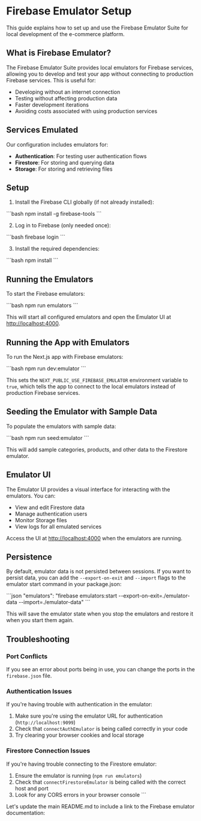 # Firebase Emulator Setup

This guide explains how to set up and use the Firebase Emulator Suite for local development of the e-commerce platform.

## What is Firebase Emulator?

The Firebase Emulator Suite provides local emulators for Firebase services, allowing you to develop and test your app without connecting to production Firebase services. This is useful for:

- Developing without an internet connection
- Testing without affecting production data
- Faster development iterations
- Avoiding costs associated with using production services

## Services Emulated

Our configuration includes emulators for:

- **Authentication**: For testing user authentication flows
- **Firestore**: For storing and querying data
- **Storage**: For storing and retrieving files

## Setup

1. Install the Firebase CLI globally (if not already installed):

\`\`\`bash
npm install -g firebase-tools
\`\`\`

2. Log in to Firebase (only needed once):

\`\`\`bash
firebase login
\`\`\`

3. Install the required dependencies:

\`\`\`bash
npm install
\`\`\`

## Running the Emulators

To start the Firebase emulators:

\`\`\`bash
npm run emulators
\`\`\`

This will start all configured emulators and open the Emulator UI at [http://localhost:4000](http://localhost:4000).

## Running the App with Emulators

To run the Next.js app with Firebase emulators:

\`\`\`bash
npm run dev:emulator
\`\`\`

This sets the `NEXT_PUBLIC_USE_FIREBASE_EMULATOR` environment variable to `true`, which tells the app to connect to the local emulators instead of production Firebase services.

## Seeding the Emulator with Sample Data

To populate the emulators with sample data:

\`\`\`bash
npm run seed:emulator
\`\`\`

This will add sample categories, products, and other data to the Firestore emulator.

## Emulator UI

The Emulator UI provides a visual interface for interacting with the emulators. You can:

- View and edit Firestore data
- Manage authentication users
- Monitor Storage files
- View logs for all emulated services

Access the UI at [http://localhost:4000](http://localhost:4000) when the emulators are running.

## Persistence

By default, emulator data is not persisted between sessions. If you want to persist data, you can add the `--export-on-exit` and `--import` flags to the emulator start command in your package.json:

\`\`\`json
"emulators": "firebase emulators:start --export-on-exit=./emulator-data --import=./emulator-data"
\`\`\`

This will save the emulator state when you stop the emulators and restore it when you start them again.

## Troubleshooting

### Port Conflicts

If you see an error about ports being in use, you can change the ports in the `firebase.json` file.

### Authentication Issues

If you're having trouble with authentication in the emulator:

1. Make sure you're using the emulator URL for authentication (`http://localhost:9099`)
2. Check that `connectAuthEmulator` is being called correctly in your code
3. Try clearing your browser cookies and local storage

### Firestore Connection Issues

If you're having trouble connecting to the Firestore emulator:

1. Ensure the emulator is running (`npm run emulators`)
2. Check that `connectFirestoreEmulator` is being called with the correct host and port
3. Look for any CORS errors in your browser console
\`\`\`

Let's update the main README.md to include a link to the Firebase emulator documentation:
